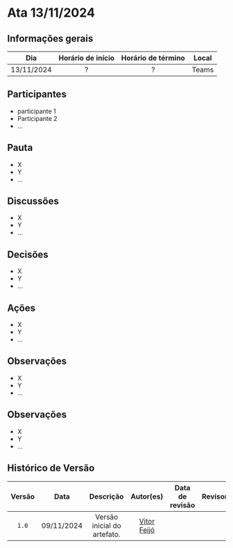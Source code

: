 # Ata 13/11/2024

## Informações gerais

|Dia| Horário de início | Horário de término | Local |
|:-:|:-:|:-:|:-:|
| 13/11/2024 | ? | ? | Teams |

## Participantes

- participante 1
- Participante 2
- ...

## Pauta

- X
- Y
- ...

## Discussões

- X
- Y
- ...

## Decisões

- X
- Y
- ...

## Ações

- X
- Y
- ...

## Observações
- X
- Y
- ...

## Observações
- X
- Y
- ...

## Histórico de Versão

| Versão | Data | Descrição | Autor(es) | Data de revisão | Revisor(es) |
| :-: | :-: | :-: | :-: | :-: | :-: |
| `1.0` | 09/11/2024  | Versão inicial do artefato. | [Vitor Feijó](https://github.com/vitorfleonardo) |  |  |